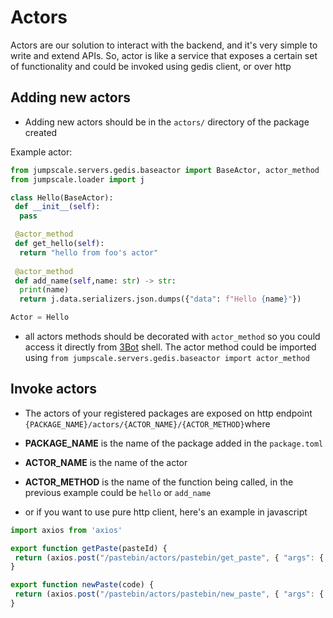 # Actors

Actors are our solution to interact with the backend, and it's very simple to write and extend APIs. So, actor is like a service that exposes a certain set of functionality and could be invoked using gedis client, or over http

## Adding new actors
- Adding new actors should be in the `actors/` directory of the package created

Example actor:

````python
from jumpscale.servers.gedis.baseactor import BaseActor, actor_method
from jumpscale.loader import j

class Hello(BaseActor):
 def __init__(self):
  pass

 @actor_method
 def get_hello(self):
  return "hello from foo's actor"
 
 @actor_method
 def add_name(self,name: str) -> str:
  print(name)
  return j.data.serializers.json.dumps({"data": f"Hello {name}"})

Actor = Hello

````

- all actors methods should be decorated with `actor_method` so you could access it directly from [3Bot](threefold__3bot_def) shell. The actor method could be imported using `from jumpscale.servers.gedis.baseactor import actor_method`

## Invoke actors

- The actors of your registered packages are exposed on http endpoint `{PACKAGE_NAME}/actors/{ACTOR_NAME}/{ACTOR_METHOD}`where 
 - **PACKAGE_NAME** is the name of the package added in the `package.toml` 
 - **ACTOR_NAME** is the name of the actor
 - **ACTOR_METHOD** is the name of the function being called, in the previous example could be `hello` or `add_name`

- or if you want to use pure http client, here's an example in javascript
 ```javascript
 import axios from 'axios'

 export function getPaste(pasteId) {
  return (axios.post("/pastebin/actors/pastebin/get_paste", { "args": { "paste_id": pasteId } }))
 }

 export function newPaste(code) {
  return (axios.post("/pastebin/actors/pastebin/new_paste", { "args": { "code": code } }))
 }
 ```

